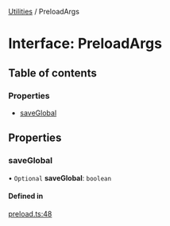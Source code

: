 [Utilities](../README.md) / PreloadArgs

# Interface: PreloadArgs

## Table of contents

### Properties

- [saveGlobal](PreloadArgs.md#saveglobal)

## Properties

### saveGlobal

• `Optional` **saveGlobal**: `boolean`

#### Defined in

[preload.ts:48](https://github.com/noobiept/utilities/blob/66bf665/source/preload.ts#L48)
